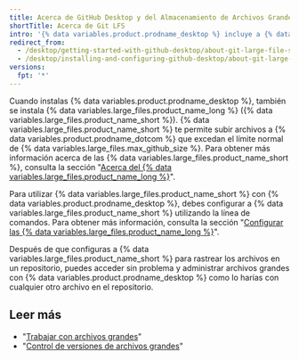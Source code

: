 ```yaml
---
title: Acerca de GitHub Desktop y del Almacenamiento de Archivos Grandes de Git
shortTitle: Acerca de Git LFS
intro: '{% data variables.product.prodname_desktop %} incluye a {% data variables.large_files.product_name_long %} para administrar los archivos grandes.'
redirect_from:
  - /desktop/getting-started-with-github-desktop/about-git-large-file-storage-and-github-desktop
  - /desktop/installing-and-configuring-github-desktop/about-git-large-file-storage-and-github-desktop
versions:
  fpt: '*'
---
```


Cuando instalas {% data variables.product.prodname_desktop %}, también se instala {% data variables.large_files.product_name_long %} ({% data variables.large_files.product_name_short %}). {% data variables.large_files.product_name_short %} te permite subir archivos a {% data variables.product.prodname_dotcom %} que excedan el límite normal de {% data variables.large_files.max_github_size %}. Para obtener más información acerca de las {% data variables.large_files.product_name_short %}, consulta la sección "[Acerca del {% data variables.large_files.product_name_long %}](/github/managing-large-files/about-git-large-file-storage)".

Para utilizar {% data variables.large_files.product_name_short %} con {% data variables.product.prodname_desktop %}, debes configurar a {% data variables.large_files.product_name_short %} utilizando la línea de comandos. Para obtener más información, consulta la sección "[Configurar las {% data variables.large_files.product_name_long %}](/github/managing-large-files/configuring-git-large-file-storage)".

Después de que configuras a {% data variables.large_files.product_name_short %} para rastrear los archivos en un repositorio, puedes acceder sin problema y administrar archivos grandes con {% data variables.product.prodname_desktop %} como lo harías con cualquier otro archivo en el repositorio.

## Leer más
- "[Trabajar con archivos grandes](/github/managing-large-files/working-with-large-files)"
- "[Control de versiones de archivos grandes](/github/managing-large-files/versioning-large-files)"
